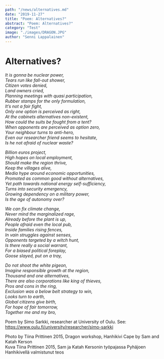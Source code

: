 ```yaml
---
path: "/news/alternatives.md"
date: "2019-11-27"
title: "Poem: Alternatives?"
abstract: "Poem: Alternatives?"
category: "Test"
image: "./images/DRAGON.JPG"
author: "Senni Lappalainen"
---
```


# Alternatives?

_It is gonna be nuclear power,_ \
_Tears run like fall-out shower,_ \
_Citizen votes denied,_ \
_Land owners cried,_ \
_Planning meetings with quasi participation,_ \
_Rubber stamps for the only formulation,_ \
_It’s not a fair fight,_ \
_Only one option is perceived as right,_ \
_At the cabinets alternatives non-existent,_ \
_How could the suits be fought from a tent?_ \
_When opponents are perceived as option zero,_ \
_Your neighbour turns to anti-hero,_ \
_Even our researcher friend seems to hesitate,_ \
_Is he not afraid of nuclear waste?_ 

_Billion euros project,_ \
_High hopes on local employment,_ \
_Should make the region thrive,_ \
_Keep the villages alive,_ \
_Media hype around economic opportunities,_ \
_Promoted as common good without alternatives,_ \
_Yet path towards national energy self-sufficiency,_ \
_Turns into security emergency,_ \
_Growing dependency on a military power,_ \
_Is the age of autonomy over?_ 

_We can fix climate change,_ \
_Never mind the marginalized rage,_ \
_Already before the plant is up,_ \
_People afraid even the local pub,_ \
_Inside families rising fences,_ \
_In vain struggles against senses,_ \
_Opponents targeted by a witch hunt,_ \
_Is there really a social warrant,_ \
_For a biased political foreplay,_ \
_Goose slayed, put on a tray,_

_Do not shoot the white pigeon,_ \
_Imagine responsible growth at the region,_ \
_Thousand and one alternatives,_ \
_There are also corporations like king of thieves,_ \
_Pros and cons in the ring,_ \
_Exclusion was a below belt strategy to win,_ \
_Looks turn to earth,_ \
_Global citizens give birth,_ \
_For hope of fair tomorrow,_ \
_Together me and my bro,_

Poem by Simo Sarkki, researcher at University of Oulu. See: https://www.oulu.fi/university/researcher/simo-sarkki

Photo by Tiina Prittinen 2015, Dragon workshop, Hanhikivi Cape by Sam and Katah Kerson \
Kuva Tiina Prittinen 2015, Sam ja Katah Kersonin työpajassa Pyhäjoen Hanhikivellä valmistunut teos
